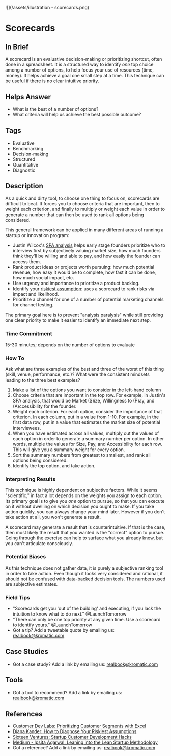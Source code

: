 ![](/assets/illustration - scorecards.png)

# Scorecards

## In Brief

A scorecard is an evaluative decision-making or prioritizing shortcut, often done in a spreadsheet. It is a structured way to identify *one* top choice among a number of options, to help focus your use of resources (time, money). It helps achieve a goal one small step at a time. This technique can be useful if there is no clear intuitive priority. 

## Helps Answer
 * What is the best of a number of options?
 * What criteria will help us achieve the best possible outcome?

## Tags
 * Evaluative
 * Benchmarking
 * Decision-making
 * Structured
 * Quantitative
 * Diagnostic

## Description

As a quick and dirty tool, to choose one thing to focus on, scorecards are difficult to beat. It forces you to choose criteria that are important, then to weight each criterion, and finally to multiply or weight each value in order to generate a number that can then be used to rank all options being considered.

This general framework can be applied in many different areas of running a startup or innovation program:
* Justin Wilcox's [SPA analysis](http://customerdevlabs.com/2012/08/23/prioritizing-customer-segments-with-excel/) helps early stage founders prioritize who to interview first by subjectively valuing market size, how much founders think they'll be willing and able to pay, and how easily the founder can access them.
* Rank product ideas or projects worth pursuing: how much potential revenue, how easy it would be to complete, how fast it can be done, how much social impact, etc.
* Use urgency and importance to prioritize a product backlog.
* Identify your [riskiest assumption](https://dkander.wordpress.com/2013/05/07/how-to-diagnose-your-riskiest-assumptions/): uses a scorecard to rank risks via impact and likelihood.
* Prioritize a channel for one of a number of potential marketing channels for channel testing.

The primary goal here is to prevent "analysis paralysis" while still providing one clear priority to make it easier to identify an immediate next step. 

### Time Commitment

15-30 minutes; depends on the number of options to evaluate

### How To

Ask what are three examples of the best and three of the worst of this thing (skill, venue, performance, etc.)?
What were the consistent mindsets leading to the three best examples? 

1. Make a list of the options you want to consider in the left-hand column
2. Choose criteria that are important in the top row. For example, in Justin's SPA analysis, that would be Market (S)ize, Willingness to (P)ay, and (A)ccessibility for the founder.
3. Weight each criterion. For each option, consider the importance of that criterion. In each column, put in a value from 1-10. For example, in the first data row, put in a value that estimates the market size of potential interviewees. 
4. When you have estimated across all values, multiply out the values of each option in order to generate a summary number per option. In other words, multiple the values for Size, Pay, and Accessibility for each row. This will give you a summary weight for every option.
5. Sort the summary numbers from greatest to smallest, and rank all options being considered. 
6. Identify the top option, and take action. 

### Interpreting Results

This technique is highly dependent on subjective factors. While it seems "scientific," in fact a lot depends on the weights you assign to each option. Its primary goal is to give you *one* option to pursue, so that you can execute on it without dwelling on which decision you ought to make. If you take action quickly, you can always change your mind later. However if you don't take action at all, you won't generate a result. 

A scorecard may generate a result that is counterintuitive. If that is the case, then most likely the result that you wanted is the "correct" option to pursue. Going through the exercise can help to surface what you already know, but you can't articulate consciously.

### Potential Biases

As this technique does not gather data, it is purely a subjective ranking tool in order to take action. Even though it looks very considered and rational, it should not be confused with data-backed decision tools. The numbers used are subjective estimates. 

### Field Tips
* "Scorecards get you 'out of the building' and executing, if you lack the intuition to know what to do next." @LaunchTomorrow
* "There can only be one top priority at any given time. Use a scorecard to identify yours." @LaunchTomorrow
* Got a tip? Add a tweetable quote by emailing us: [realbook@kromatic.com](mailto:realbook@kromatic.com)

## Case Studies
* Got a case study? Add a link by emailing us: [realbook@kromatic.com](mailto:realbook@kromatic.com) 
 
## Tools

* Got a tool to recommend? Add a link by emailing us: [realbook@kromatic.com](mailto:realbook@kromatic.com) 
 
## References
* [Customer Dev Labs: Prioritizing Customer Segments with Excel](http://customerdevlabs.com/2012/08/23/prioritizing-customer-segments-with-excel/)
* [Diana Kander: How to Diagnose Your Riskiest Assumptions](https://dkander.wordpress.com/2013/05/07/how-to-diagnose-your-riskiest-assumptions/)
* [Sixteen Ventures: Startup Customer Development Hacks](http://sixteenventures.com/startup-customer-development-hacks)
* [Medium - Ipsita Agarwal: Leaning into the Lean Startup Methodology](https://medium.com/@ipsita/leaning-into-the-startup-methodology-b5327ac02d98)
* Got a reference? Add a link by emailing us: [realbook@kromatic.com](realbook@kromatic.com)
